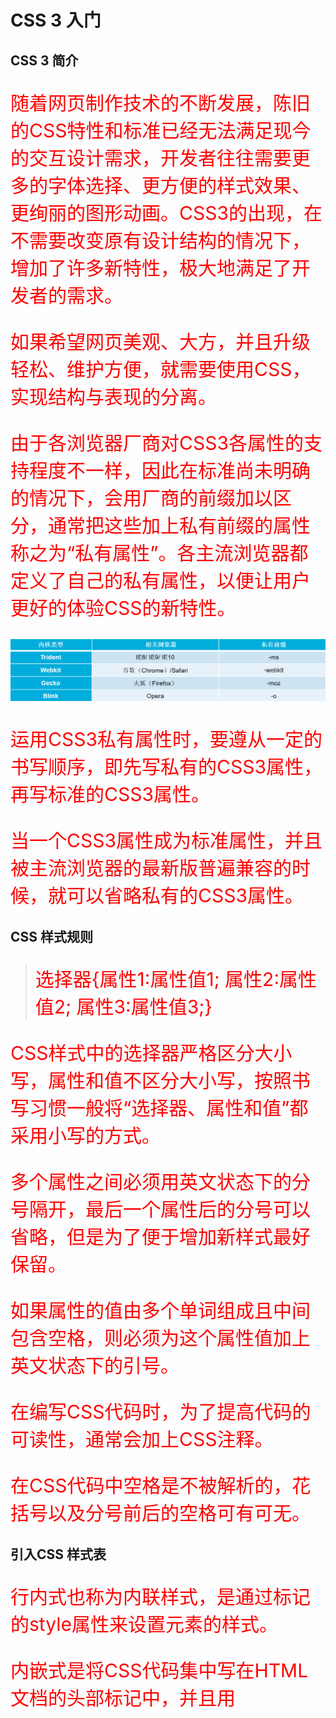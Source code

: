 # CSS 3 入门

## CSS 3 简介

随着网页制作技术的不断发展，陈旧的CSS特性和标准已经无法满足现今的交互设计需求，开发者往往需要更多的字体选择、更方便的样式效果、更绚丽的图形动画。CSS3的出现，在不需要改变原有设计结构的情况下，增加了许多新特性，极大地满足了开发者的需求。

如果希望网页美观、大方，并且升级轻松、维护方便，就需要使用CSS，实现结构与表现的分离。

由于各浏览器厂商对CSS3各属性的支持程度不一样，因此在标准尚未明确的情况下，会用厂商的前缀加以区分，通常把这些加上私有前缀的属性称之为“私有属性”。各主流浏览器都定义了自己的私有属性，以便让用户更好的体验CSS的新特性。

![image-20210326195546672](../images/image-20210326195546672.png)



运用CSS3私有属性时，要遵从一定的书写顺序，即先写私有的CSS3属性，再写标准的CSS3属性。

当一个CSS3属性成为标准属性，并且被主流浏览器的最新版普遍兼容的时候，就可以省略私有的CSS3属性。



## CSS 样式规则

> 选择器{属性1:属性值1; 属性2:属性值2; 属性3:属性值3;}

CSS样式中的选择器严格区分大小写，属性和值不区分大小写，按照书写习惯一般将“选择器、属性和值”都采用小写的方式。

多个属性之间必须用英文状态下的分号隔开，最后一个属性后的分号可以省略，但是为了便于增加新样式最好保留。

如果属性的值由多个单词组成且中间包含空格，则必须为这个属性值加上英文状态下的引号。

在编写CSS代码时，为了提高代码的可读性，通常会加上CSS注释。

在CSS代码中空格是不被解析的，花括号以及分号前后的空格可有可无。







## 引入CSS 样式表

行内式也称为内联样式，是通过标记的style属性来设置元素的样式。

内嵌式是将CSS代码集中写在HTML文档的<head>头部标记中，并且用<style>标记定义。

链入式是将所有的样式放在一个或多个以.css为扩展名的外部样式表文件中，通过<link />标记将外部样式表文件链接到HTML文档中。

1、外部样式：通过link标签，链接到外部样式表到页面中。

```
<link rel="stylesheet" type="text/css" href="css/main.css">
```

2、内部样式：通过style标签，在网页上创建嵌入的样式表。

```
<style type="text/css">
    div{ width:100px; height:100px; color:red }
    ......
</style>
```

3、行内样式：通过标签的style属性，在标签上直接写样式。

```
<div style="width:100px; height:100px; color:red ">......</div>
```





## css好处

内容与表现分离；

网页的表现统一，容易修改；

丰富的样式，使页面布局更加灵活；

减少网页的代码量，增加网页的浏览速度，节省网络带宽；

运用独立于网页的CSS，有利于网页被搜索引擎收录；







## CSS样式优先级

行内样式>内部样式>内联样式

Id选择器>类选择器>标签选择器







## 标记选择器

要想将CSS样式应用于特定的HTML元素，首先需要找到该目标元素。在CSS中，执行这一任务的样式规则部分被称为选择器。

标记选择器是指用HTML标记名称作为选择器，按标记名称分类，为页面中某一类标记指定统一的CSS样式。

```
标记名{属性1:属性值1; 属性2:属性值2; 属性3:属性值3; }

        /*标签选择器*/

        p{
            font-size:30px;
            color:red;
        }
```



## 类选择器

类选择器使用“.”（英文点号）进行标识，后面紧跟类名。

```
.类名{属性1:属性值1; 属性2:属性值2; 属性3:属性值3; }

        /*类选择器*/

        .classValue{
            font-size: 50px;
            color: blue;
        }
```



## id 选择器

id选择器使用“#”进行标识，后面紧跟id名，其基本语法格式如下：

```
#id名{属性1:属性值1; 属性2:属性值2; 属性3:属性值3; }

    /*    id选择器*/
        #idNo{
            font-size: 60px;
            color: blueviolet;
        }
```





## 通配符选择器

通配符选择器用“*”号表示，它是所有选择器中作用范围最广的，能匹配页面中所有的元素。

```
*{属性1:属性值1; 属性2:属性值2; 属性3:属性值3; }
```





## 层级选择器

主要应用在选择父元素下的子元素，或者子元素下面的子元素，可与标签元素结合使用，减少命名，同时也可以通过层级，防止命名冲突。
举例：

```html
.box span{color:red}
.box .red{color:pink}
.red{color:red}

<div class="box">
    <span>....</span>
    <a href="#" class="red">....</a>
</div>

<h3 class="red">....</h3>
```





## 组选择器

多个选择器，如果有同样的样式设置，可以使用组选择器。
举例：

```html
.box1,.box2,.box3{width:100px;height:100px}
.box1{background:red}
.box2{background:pink}
.box2{background:gold}

<div class="box1">....</div>
<div class="box2">....</div>
<div class="box3">....</div>
```





## 伪类及伪元素选择器

常用的伪类选择器有hover，表示鼠标悬浮在元素上时的状态，伪元素选择器有before和after,它们可以通过样式在元素中插入内容。

```html
.box1:hover{color:red}
.box2:before{content:'行首文字';}
.box3:after{content:'行尾文字';}


<div class="box1">....</div>
<div class="box2">....</div>
<div class="box3">....</div>
```

另外还要超链接伪类，分为：鼠标未访问、鼠标悬浮其上、鼠标按住不放、鼠标已访问过四种情况，代码如下

```html
a:link{color:red;}
a:hover{color:yellow;}
a:active{color:green;}
a:visited{color:blue;}
```







## 标签指定式选择器

标签指定式选择器又称交集选择器，由两个选择器构成，其中第一个为标记选择器，第二个为class选择器或id选择器，两个选择器之间不能有空格，如h3.special或p#one。





## 后代选择器

后代选择器用来选择元素或元素组的后代，其写法就是把外层标记写在前面，内层标记写在后面，中间用空格分隔。当标记发生嵌套时，内层标记就成为外层标记的后代。





## 并集选择器

并集选择器是各个选择器通过逗号连接而成的，任何形式的选择器都可以作为并集选择器的一部分。若某些选择器定义的样式完全或部分相同，可利用并集选择器为它们定义相同的样式。





## 字体样式属性

**font-size属性用于设置字号**

font-size属性用于设置字号，该属性的值可以使用相对长度单位，也可以使用绝对长度单位

**font-family属性用于设置字体**

font-family属性用于设置字体。网页中常用的字体有宋体、微软雅黑、黑体等。

**font-weight属性用于定义字体的粗细。**

font-weight属性用于定义字体的粗细。

**font-style属性用于定义字体风格。**

font-style属性用于定义字体风格，如设置斜体、倾斜或正常字体。

**font属性用于对字体样式进行综合设置**

```
选择器{font: font-style font-variant font-weight font-size/line-height font-family;}
```

**@font-face属性用于定义服务器字体**

通过@font-face属性，开发者可以在用户计算机未安装字体时，使用任何喜欢的字体。

```
@font-face{
         font-family:字体名称;
         src:字体路径;
     }
```

**word-wrap属性用于长单词和URL地址的自动换行**

当word-wrap属性值为break-word时，URL地址会沿边框自动换行。





## 文本外观属性

**color**

**color**属性用于定义文本的颜色，其取值方式有如下3种：

```
预定义的颜色值，如red，green，blue等。

十六进制，如#FF0000，#FF6600，#29D794等。实际工作中，十六进制是最常用的定义颜色的方式。

RGB代码，如红色可以表示为rgb(255,0,0)或rgb(100%,0%,0%)。

```





**letter-spacing**

**letter-spacing****属性**用于定义字间距，所谓字间距就是字符与字符之间的空白

```
letter-spacing属性，其属性值可为不同单位的数值，允许使用负值，默认为normal
```





**word-spacing ** 

**word-spacing****属性**用于定义英文单词之间的间距，对中文字符无效

```
word-spacing属性用于定义英文单词之间的间距，和letter-spacing一样，其属性值可为不同单位的数值，允许使用负值，默认为normal。

```





**line-height ** 

**line-height****属性**用于设置行间距，所谓行间距就是行与行之间的距离，即字符的垂直间距，一般称为行高。

```
line-height常用的属性值单位有三种，分别为像素px，相对值em和百分比%，实际工作中使用最多的是像素px。

```





**text-align**  

用于设置文本内容水平对齐，相当于html中的align对齐属性

```
其可用属性值如下：
left：左对齐（默认值）
right：右对齐。
center：居中对齐。

```





**text-transform**  

用于控制英文字符的大小写。

```
其可用属性值如下：
none：不转换（默认值）。
capitalize：首字母大写。
uppercase：全部字符转换为大写。
lowercase：全部字符转换为小写。

```





**text-decoration**

用于设置文本的下划线，上划线，删除线等装饰效果

```
其可用属性值如下：
none：没有装饰（正常文本默认值）。
underline：下划线。
overline：上划线。
line-through：删除线。

```





**text-indent**

用于设置首行文本的缩进

```
其属性值可为不同单位的数值、em字符宽度的倍数、或相对于浏览器窗口宽度的百分比%，允许使用负值, 建议使用em作为设置单位。
```





**white-space**

设置空白符的处理方式

```
其属性值如下：
normal：常规（默认值），文本中的空格、空行无效，满行（到达区域边界）后自动换行。
pre：预格式化，按文档的书写格式保留空格、空行原样显示。
nowrap：空格空行无效，强制文本不能换行，除非遇到换行标记<br />。内容超出元素的边界也不换行，若超出浏览器页面则会自动增加滚动条。

```





**text-shadow**

使用text-shadow属性可以为页面中的文本添加阴影效果。

```
选择器{	text-shadow:h-shadow v-shadow blur color;}
```







**text-overflow**

text-overflow属性用于标示对象内溢出的文本。

```
text-overflow属性的常用取值有两个：
clip：修剪溢出文本，不显示省略标记“…”。
ellipsis：用省略标记“…”标示被修剪文本，省略标记插入的位置是最后一个字符。

```









## CSS 层叠性和继承性

层叠性是指多种CSS样式的叠加。





继承性是指书写CSS样式表时，子标记会继承父标记的某些样式，如文本颜色和字号。

**并不是所有的CSS属性都可以继承，例如，下面的属性就不具有继承性：**

**边框属性**

**定位属性**

**内/外边距属性**

**布局属性**

**背景属性**

**元素宽高属性**









## CSS 优先级

定义CSS样式时，经常出现两个或更多规则应用在同一元素上，这时就会出现优先级的问题。

```
<p class="father" id="header" >
	<strong class="blue">文本的颜色</strong>
</p>

```

```
p strong{ color:black}                                     /*权重为:1+1*/
strong.blue{ color:green;}                              /*权重为:1+10*/
.father strong{ color:yellow}                           /*权重为:10+1*/
p.father strong{ color:orange;}                       /*权重为:1+10+1*/
p.father .blue{ color:gold;}                             /*权重为:1+10+10*/ 
#header strong{ color:pink;}                          /*权重为:100+1*/ 
#header strong.blue{ color:red;}                    /*权重为:100+1+10*/

```

在考虑权重时，初学者还需要注意一些特殊的情况

```
继承样式的权重为0。
行内样式优先。
权重相同时，CSS遵循就近原则。
CSS定义了一个!important命令，该命令被赋予最大的优先级。

```

复合选择器的权重为组成它的基础选择器权重的叠加，但是这种叠加并不是简单的数字之和



## 阶段案例

